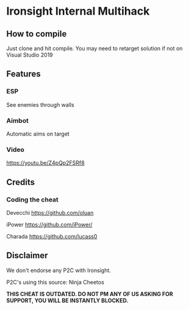 Ironsight Internal Multihack
==================================

How to compile
--------------

Just clone and hit compile.
You may need to retarget solution if not on Visual Studio 2019

Features
--------

### ESP

See enemies through walls

### Aimbot

Automatic aims on target

### Video

https://youtu.be/Z4pQp2FSRf8

Credits
--------------

### Coding the cheat
Devecchi https://github.com/oluan

iPower https://github.com/iPower/

Charada https://github.com/lucass0

Disclaimer
---------------
We don't endorse any P2C with Ironsight.

P2C's using this source: Ninja Cheetos

**THIS CHEAT IS OUTDATED. DO NOT PM ANY OF US ASKING FOR SUPPORT, YOU WILL BE INSTANTLY BLOCKED.**
